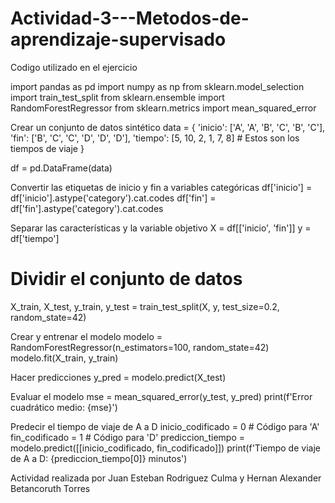 # Actividad-3---Metodos-de-aprendizaje-supervisado

Codigo utilizado en el ejercicio 

import pandas as pd
import numpy as np
from sklearn.model_selection import train_test_split
from sklearn.ensemble import RandomForestRegressor
from sklearn.metrics import mean_squared_error

Crear un conjunto de datos sintético
data = {
    'inicio': ['A', 'A', 'B', 'C', 'B', 'C'],
    'fin': ['B', 'C', 'C', 'D', 'D', 'D'],
    'tiempo': [5, 10, 2, 1, 7, 8]  # Estos son los tiempos de viaje
}

df = pd.DataFrame(data)

Convertir las etiquetas de inicio y fin a variables categóricas
df['inicio'] = df['inicio'].astype('category').cat.codes
df['fin'] = df['fin'].astype('category').cat.codes

Separar las características y la variable objetivo
X = df[['inicio', 'fin']]
y = df['tiempo']
# Dividir el conjunto de datos
X_train, X_test, y_train, y_test = train_test_split(X, y, test_size=0.2, random_state=42)

Crear y entrenar el modelo
modelo = RandomForestRegressor(n_estimators=100, random_state=42)
modelo.fit(X_train, y_train)

Hacer predicciones
y_pred = modelo.predict(X_test)

Evaluar el modelo
mse = mean_squared_error(y_test, y_pred)
print(f'Error cuadrático medio: {mse}')

Predecir el tiempo de viaje de A a D
inicio_codificado = 0  # Código para 'A'
fin_codificado = 1     # Código para 'D'
prediccion_tiempo = modelo.predict([[inicio_codificado, fin_codificado]])
print(f'Tiempo de viaje de A a D: {prediccion_tiempo[0]} minutos')


Actividad realizada por Juan Esteban Rodriguez Culma y Hernan Alexander Betancoruth Torres 
